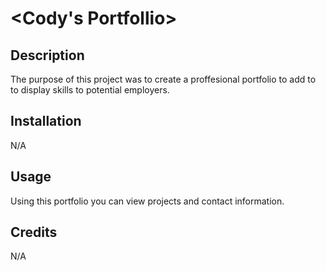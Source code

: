 # <Cody's Portfollio>

## Description

The purpose of this project was to create a proffesional portfolio to add to to display skills to potential employers.

## Installation

N/A

## Usage

Using this portfolio you can view projects and contact information.

## Credits

N/A